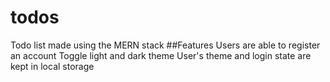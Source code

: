 # todos
Todo list made using the MERN stack
##Features
Users are able to register an account
Toggle light and dark theme 
User's theme and login state are kept in local storage
